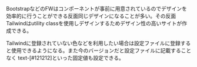 BootstrapなどのFWはコンポーネントが事前に用意されているのでデザインを効率的に行うことができる反面同じデザインになることが多い。その反面Tailwindはutility classを使用しデザインするためデザイン性の高いサイトが作成できる。

Tailwindに登録されていない色などを利用したい場合は設定ファイルに登録すると使用できるようになる。また今のバージョンだと設定ファイルに記載することなく text-[#121212]といった固定値も設定できる。
